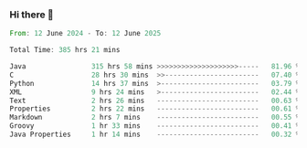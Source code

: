 ### Hi there 👋

<!--
**luoxuanzao/luoxuanzao** is a ✨ _special_ ✨ repository because its `README.md` (this file) appears on your GitHub profile.

Here are some ideas to get you started:

- 🔭 I’m currently working on ...
- 🌱 I’m currently learning ...
- 👯 I’m looking to collaborate on ...
- 🤔 I’m looking for help with ...
- 💬 Ask me about ...
- 📫 How to reach me: ...
- 😄 Pronouns: ...
- ⚡ Fun fact: ...
-->

<!--START_SECTION:waka-->

```rust
From: 12 June 2024 - To: 12 June 2025

Total Time: 385 hrs 21 mins

Java                315 hrs 58 mins >>>>>>>>>>>>>>>>>>>>-----   81.96 %
C                   28 hrs 30 mins  >>-----------------------   07.40 %
Python              14 hrs 37 mins  >------------------------   03.79 %
XML                 9 hrs 24 mins   >------------------------   02.44 %
Text                2 hrs 26 mins   -------------------------   00.63 %
Properties          2 hrs 22 mins   -------------------------   00.61 %
Markdown            2 hrs 7 mins    -------------------------   00.55 %
Groovy              1 hr 33 mins    -------------------------   00.41 %
Java Properties     1 hr 14 mins    -------------------------   00.32 %
```

<!--END_SECTION:waka-->